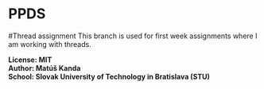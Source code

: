 # PPDS
#Thread assignment
This branch is used for first week assignments where I am working with threads.



**License: MIT\
Author: Matúš Kanda\
School: Slovak University of Technology in Bratislava (STU)**

